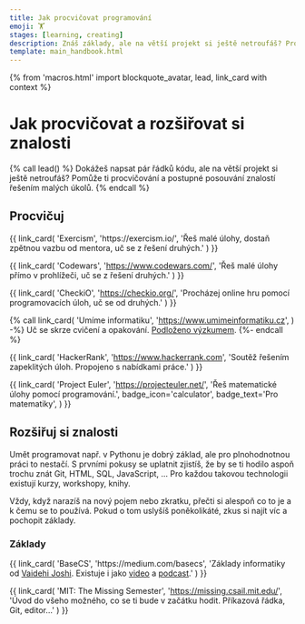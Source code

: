```yaml
---
title: Jak procvičovat programování
emoji: 🏋️
stages: [learning, creating]
description: Znáš základy, ale na větší projekt si ještě netroufáš? Procvičuj programování na malých úkolech a rozšiřuj si znalosti
template: main_handbook.html
---
```


{% from 'macros.html' import blockquote_avatar, lead, link_card with context %}


# Jak procvičovat a rozšiřovat si znalosti

{% call lead() %}
  Dokážeš napsat pár řádků kódu, ale na větší projekt si ještě netroufáš?
  Pomůže ti procvičování a postupné posouvání znalostí řešením malých úkolů.
{% endcall %}

## Procvičuj

<div class="link-cards">
  {{ link_card(
    'Exercism',
    'https://exercism.io/',
    'Řeš malé úlohy, dostaň zpětnou vazbu od mentora, uč se z řešení druhých.'
  ) }}

  {{ link_card(
    'Codewars',
    'https://www.codewars.com/',
    'Řeš malé úlohy přímo v prohlížeči, uč se z řešení druhých.'
  ) }}

  {{ link_card(
    'CheckiO',
    'https://checkio.org/',
    'Procházej online hru pomocí programovacích úloh, uč se od druhých.'
  ) }}

  {% call link_card(
    'Umíme informatiku',
    'https://www.umimeinformatiku.cz',
  ) -%}
    Uč se skrze cvičení a opakování. [Podloženo výzkumem](https://www.umimeto.org/podlozeno-vyzkumem).
  {%- endcall %}

  {{ link_card(
    'HackerRank',
    'https://www.hackerrank.com',
    'Soutěž řešením zapeklitých úloh. Propojeno s nabídkami práce.'
  ) }}

  {{ link_card(
    'Project Euler',
    'https://projecteuler.net/',
    'Řeš matematické úlohy pomocí programování.',
    badge_icon='calculator',
    badge_text='Pro matematiky',
  ) }}
</div>


## Rozšiřuj si znalosti    <span id="skills"></span>

Umět programovat např. v Pythonu je dobrý základ, ale pro plnohodnotnou práci to nestačí. S prvními pokusy se uplatnit zjistíš, že by se ti hodilo aspoň trochu znát Git, HTML, SQL, JavaScript, … Pro každou takovou technologii existují kurzy, workshopy, knihy.

Vždy, když narazíš na nový pojem nebo zkratku, přečti si alespoň co to je a k čemu se to používá. Pokud o tom uslyšíš poněkolikáté, zkus si najít víc a pochopit základy.

### Základy    <span id="basics"></span>

<div class="link-cards">
  {{ link_card(
    'BaseCS',
    'https://medium.com/basecs',
    'Základy informatiky od <a href="https://twitter.com/vaidehijoshi">Vaidehi Joshi</a>.
        Existuje i jako
        <a href="https://dev.to/vaidehijoshi/linked-lists--basecs-video-series--2le8">video</a>
        a
        <a href="https://www.codenewbie.org/basecs">podcast</a>.'
  ) }}

  {{ link_card(
    'MIT: The Missing Semester',
    'https://missing.csail.mit.edu/',
    'Úvod do všeho možného, co se ti bude v začátku hodit. Příkazová řádka, Git, editor…'
  ) }}
</div>


<!-- {#

— Zvládnout psané návody a zdroje v angličtině. Bez ní se v IT funguje jen velmi těžko. Není potřeba mluvit, psát vysloveně bez chyb apod. většinu toho stejně ani nepíšou rodilí mluvčí. Ale přečíst si nějaký text a vědět o čem je, třeba: _By default, browsers separate paragraphs with a single blank line. Alternate separation methods, such as first-line indentation, can be achieved with CSS._ je skoro nutnost. Měl jsem klientku, která si hodně pomáhala automatickým překladačem a nějak to zvládla ale ideálně bys na angličtině měl zároveň pracovat, aby sis ji zlepšil. Za půl roku můžeš mít viditelné pokroky a rozhodně se ti to neztratí.
A to, že je alespoň nějaká angličtina v podstatě nutnost vědí i ve firmách. Takže když tam pošleš CV s tím, že umíš velmi málo, tak už si tím snižuješ šance i kdyby ta firma byla plná lidí, kteří mluví česky. Protože i v takové firmě je většinou zvykem psát třeba komentáře a další texty okolo kódu v angličtině.

algoritmy http://jeffe.cs.illinois.edu/teaching/algorithms/

https://www.manning.com/books/grokking-algorithms

DOM events https://domevents.dev/

assumptions, predpoklady - https://medium.com/@peter.hozak/krkolomn%C3%A9-predpoklady-6f658f552de4

Hafo se řeší jak odinstalovat Linux k Windows

teoreticka informatika - https://bigmachine.io/products/the-imposters-handbook/ a https://en.wikipedia.org/wiki/The_Pragmatic_Programmer

network programming https://beej.us/guide/bgnet/html/

MARKDOWN JAK FUNGUJE, ANALOGIE
Je to jako když jsi autor knihy a píšeš článek na psacím stroji - když chceš někde udělat nadpis, použiješ k tomu # apod. nebo to podtrhnes, když chceš udělat caru, tak uděláš spoustu - za sebou. Pak ten papír das vydavateli a tam to vezme sazeč a udělá z toho pěknou barevnou knihu. Tak Markdown je ten psací stroj a sazec je jakýkoliv program, který bere MD (strojopis) a produkuje HTML (barevnou knihu)
Jako autor mas na barvu obálky a font nadpisu v knize minimální nebo zcela žádný vliv
Ale můžeš dat sazeči vědět, kde je nadpis a kde je seznam

https://12factor.net/

https://www.freecodecamp.org/news/what-is-web-development-how-to-become-a-web-developer-career-path/

Learn learn learn loop
https://twitter.com/OzolinsJanis/status/1420344259367030784

koľko HODÍN DENNE musím PROGRAMOVAŤ? (programátor radí) https://www.youtube.com/watch?app=desktop&v=LG-d_BOZE6k

https://www.facebook.com/groups/pyonieri/posts/5247478988597569/?comment_id=5249157481763053&reply_comment_id=5249165655095569
Teď měj radost, že jsi to nakonec vyřešil 💪 Netrap se tím, že to bylo obtížné. To znamená, že ses u toho hodně naučil. Pokud je to tvůj první pokus aplikovat naučené znalosti na praktickém projektu, není divu, že to šlo obtížně, protože tohle, to přemýšlení kolem toho, rozsekávání problému na podproblémy, debugování, apod., tohle je na celém tom programování to ono, co je největší skok od laika a sledovače tutoriálů k člověku, který dokáže něco reálně naprogramovat.
Mnoho lidí jen točí tutoriály a diví se, že pak nic nedokážou vytvořit. Ty už jsi dál! 🙂
A neboj, už třeba za měsíc se na ten svůj teď těžce vydřený kód budeš dívat a zasměješ se mu.


univerzální technologie, které potřebuješ všude https://twitter.com/vboykis/status/1451985733867216898

https://exercism.org/tracks/python/concepts
https://www.codecademy.com/code-challenges

nandtetris https://www.nand2tetris.org/

https://ivet1987.wz.cz/2020/03/koucovani-na-pyladies-kurzech/

https://regexcrossword.com/
https://refrf.dev/

UX - https://www.designui.cz/hledame-designera
UX http://www.asociaceux.cz/zacinate-s-user-experience

challenge https://www.trywilco.com/

fyzika, animace v javascriptu - https://thecodingtrain.com/, https://natureofcode.com/

matika pro vyvojare https://youtu.be/bOCHTHkBoAs

zaklady bezpecnosti - odkazy na dobre veci jsou na poslednim slajdu kayly prednasky pro klub

data science - My "data science is different now" post has Data Reddit asking questions already answered by my post.
https://twitter.com/vboykis/status/1419302245854818306

https://nemil.com/categories/notes-to-a-young-software-engineer/

- Tereza podcast skvela citace na vliv a výhody komunit
- https://www.pythonistacafe.com/

https://www.mjt.me.uk/posts/falsehoods-programmers-believe-about-addresses/

testování - Pánek má spoustu materiálů k automatizaci: https://www.youtube.com/watch?v=OnpOwlp8Hrg&list=PLZaZq-LUymhx3Lip30OGmsMPdAVoNl45i&index=5

Tak mě napadá, jestli by zdejší mozkový trust nedokázal dát dohromady typická spojení obor + programovací jazyk. Ve smyslu v jakém jazyce se nejčastěji programuje v konkrétních oborech. To by bylo další ze skvelých vodítek pro switchery, když se rozhodují, do jakého jazyka se pustit.
Už jsem tady ten hypreskill.org (od JetBrains) dával víckrát, mám pocit, že to tam celkem mají. Je nutno si kliknout na *open original*, je to dost velkej screenshot…  (rozbalil jsem na ukázku OOP)

Zkus hyperskill.org od JetBrains. Jsou tam algoritmy, matika, obecny veci (kamarad s nedostudovanym matfyzem a dostudovanym Bc. na CVUT FIT rikal, ze mu prijde, ze je tam toho az az co se tyka tech algoritmu a matiky, takze bych se netyral se vsim, ja to bohuzel neposoudim, sem v tomhle pastevec). A myslim, ze by mohl byt nejakej trial mesicni nebo tak neco, abys videl, ze to stoji za to nebo ne.

Zmínit Sifrovacky jako způsob jak si s tím hrát ve volném case

Complete Introduction to the 30 Most Essential Data Structures & Algorithms - DEV
https://dev.to/iuliagroza/complete-introduction-to-the-30-most-essential-data-structures-algorithms-43kd

https://dr-knz.net/programming-levels.html
CEFR https://www.linkedin.com/feed/update/urn:li:activity:6832917085660725248/?commentUrn=urn%3Ali%3Acomment%3A(activity%3A6832917085660725248%2C6832968938511458304)
CEFR Radek Holý
Už se to potřetí snažím přečíst celý, ale nemám na to morál. Nicméně ty kusy, co jsem viděl, vypadaj super. Moc se mi to líbí.
Jen mám pocit, že tam chybí totéž, co řešíme i u nás ve firmě. Soft skills. Jo, je to takový zaklínadlo, ale ukazuje se, že tak nějak podvědomě člověk bere v potaz při povyšování i tuhle stránku. Hlavně co se týče týmové spolupráce a komunikace s klientem/businessem. To v té tabulce zohledněné nevidím.

https://naucse.python.cz/2020/linux-admin/
https://www.edx.org/course/fundamentals-of-red-hat-enterprise-linux

Toto je na procvičení úplně nej: https://ksi.fi.muni.cz/ a nejlepší Python videa má na YouTube Corey Schafer.

https://wizardzines.com/comics/

Prozkoumat tohleto od Radka - https://www.codingame.com/start

https://codingcompetitions.withgoogle.com/codejam
https://adventofcode.com

testování - co to je https://www.youtube.com/watch?v=LQcKWKJ68ps
testování jak na to - https://discord.com/channels/769966886598737931/788826407412170752/884384772669972481

jak na security https://discord.com/channels/769966886598737931/769966887055392768/897087048110997584

8-Bits of Advice for New Programmers (The stuff they don't teach you in school!) https://www.youtube.com/watch?v=vVRCJ52g5m4

Objektove programovani v pythone https://www.youtube.com/playlist?list=PLITREQqtwnOkN5VZv-pD3vm7eBDp7zVcn

Data a social justice https://ehmatthes.github.io/pcc_2e/challenges/coding_for_social_justice/
samizdat

https://wiki.provyvojare.cz/

I am of the opinion that every developer needs to have a solid foundation in computer science/IT
to be successful. If you're a bootcamp or self taught developer, take the time to learn CS concepts like how CPUs,OSes, memory, filesystems, & networks  work, you'll be better for it
https://twitter.com/terrameijar/status/1309999684413521921

PETR A ALGORITMY
- Jak by sis to vlastne teda konkretne predstavoval? Kdyz potkam nekoho, kdo by chtel o algoritmech neco vedet, mam ho poslat za tebou s tim, ze chces vytvorit materialy na toto tema nebo ze je to naucis?
- Můžeš, nebo jen dej vědět že je zájem. Od juniorů nebo i z druhé strany – kdyby si někdo stěžoval že to junioři z JG neumí.

Skills
https://github.com/juniorguru/junior.guru/issues/3

SQL
Především toto: http://sqlzoo.net a případně http://www.w3schools.com/sql/trysql.asp?filename=trysql_select_all
https://mail.google.com/mail/u/0/#inbox/FMfcgxwDrlfqmHRzCLJsKHHFDHbbwrJF

design systems
https://adele.uxpin.com/
http://styleguides.io/

The Most Important Non-Programming Skills for Programmers
https://welearncode.com/most-important-nonprogramming/

proč třídy
https://www.reddit.com/r/learnpython/comments/f0ir0x/i_have_a_demon_i_consider_myself_a_decent_python/?utm_source=share&utm_medium=ios_app&utm_name=iossmf

pridat neco o data analyticich? https://veekaybee.github.io/2019/02/13/data-science-is-different/

linux kernel https://linux-kernel-labs.github.io/refs/heads/master/index.html

Máme selektuju.cz a jakpsatsql.cz ale je to zatím stavěný na snowflake s predpripravenyma datama a dost punkový. Asi by tam šel přidat návod, jak data v trialce naimportovat.
https://github.com/czechitas/da-data-jakpsatsql

CZECH TESTERS GROUP (Prague, Czech Republic)
https://www.meetup.com/ProfessionalTesting/

https://regex101.com/

API - Frontend backend apis https://discord.com/channels/769966886598737931/788826407412170752/916448465817600001

JAK SE NAUČIT JINÝ JAZYK - CELÁ NOVÁ STRÁNKA
přidávám cheat sheet, který porovnává syntaxy pythonu a JS, což člověku dá rychlý náhled jak něco napsat v JS (nebo obráceně). https://github.com/LambdaSchool/CS-Wiki/wiki/Javascript-Python-cheatsheet a https://sayazamurai.github.io/python-vs-javascript/
learn x in x minutes https://twitter.com/nbashaw/status/1187779382628081664

Data science playground https://www.kaggle.com/

Knihy https://learntocodewith.me/posts/programming-books/

JAK SI VYBRAT JAZYK
Ptáš se, jaké auto je nejlepší na to, aby ses naučil řídit. Odpověď je, že nejlepší je jakékoliv, které můžeš zkoušet řídit a nejlépe takové, ve kterém ti to půjde dobře a bude tě to bavit.
Odpověď je, že je jedno, jaký programovací jazyk si vybereš, pokud tě bude bavit a pokud tě napadá, co si v něm pro sebe vytvoříš jako první projekt. Klidně PHP nebo HTML, pokud to má být webovka, klidně C#, pokud hra, je to jedno. Jestliže vůbec nevíš, tak si vyber Python, protože je to dobrá univerzální první volba, dobře se učí a používá se v mnoha oborech, takže si můžeš vybrat později, kdy už tomu budeš lépe rozumět.
Ptáš se, jaké auto je nejlepší na to, aby ses stal profi řidičem. Jenže profi řidičů je spousta druhů a my nevíme, co budeš chtít potom dělat. Řídit autobus (MHD řidič), kamion (mezinárodní dopravce), motorku (kurýr), limuzínu (řidič a bodyguard v jednom 　 )? Každé z toho bude vyžadovat trochu jinou praxi.
Odpověď je, že každý jazyk se hodí na něco trochu jiného. Pokud jsi si jistý, že chceš profesionálně programovat mobilní aplikace, asi nemá smysl ti doporučovat něco jiného, než Kotlin (Android) nebo Swift (iOS). Pokud si ničím tak úplně jistý nejsi, tak si vyber Python, protože je to dobrá univerzální volba, používá se v praxi v mnoha oborech, takže se i pouze s ním (dokonce bez znalosti HTML a dalších) lze uplatnit a najít si svou první práci. Každý další programovací jazyk pro tebe už bude snazší se naučit, takže pokud nevíš, moc to neřeš, v budoucnu se snadno cokoliv doučíš nebo přeučíš, až vědět budeš.
Víc o tom píšu tady: https://junior.guru/learn/

https://www.learnpython.org/
https://github.com/ronreiter/interactive-tutorials

Nauč sa matiku
https://www.elea.sk/
Elea je historicky prvý projekt s matematickými výukovými videami v SR a ČR. Nájdete tu kvalitné a zrozumiteľné materiály úplne zdarma.

My Favorite Free Resources for New Programmers
https://welearncode.com/favorite-free-resources/

The OSSU curriculum is a complete education in computer science using online materials. It's not merely for career training or professional development. It's for those who want a proper, well-rounded grounding in concepts fundamental to all computing disciplines, and for those who have the discipline, will, and (most importantly!) good habits to obtain this education largely on their own, but with support from a worldwide community of fellow learners.
https://github.com/ossu/computer-science

Podobný cíl jako OSSU má i "Teach Yourself Computer Science". Slovy autorů: "You don’t need yet another “200+ Free Online Courses” listicle. You need answers to these questions: Which subjects should you learn, and why? What is the best book or video lecture series for each subject? This guide is our attempt to definitively answer these questions." https://teachyourselfcs.com/

Parádní příspěvek o algoritmech
https://discord.com/channels/769966886598737931/769966887055392768/906583738140467271

Unity
Za uložení na později stojí i Brackeys na YT. Kanál narvanej úplně vším co tě okolo tvorby her v Unity napadne. K prasknutí. Má pak i discord komunitu, početnou a aktivní. https://www.youtube.com/c/Brackeys

Morsels exercise
https://twitter.com/obiskywalker/status/1278665773523898368

Kateřina Shine Churanová Kniha Fluent Python od O'Reilly. Asi nejlíp zpracovaná učebnice Python pro pokročilé.

sítě
https://www.libordos.eu/Prednasky/

If you want to start learning Python programming with a focus on data analysis (for journalism) this is the best starter course I've ever encountered https://t.co/jkmx3tjAM3— Simon Willison (@simonw) March 21, 2020
https://twitter.com/simonw/status/1241403850788982784

This is a series of books diving deep into the core mechanisms of the JavaScript language. This is the second edition of the book series:
https://github.com/getify/You-Dont-Know-JS

deeplearning
https://www.facebook.com/groups/pyonieri/permalink/3292652264080261/
https://deeplizard.com/learn/playlist/PLZbbT5o_s2xq7LwI2y8_QtvuXZedL6tQU
https://www.mff.cuni.cz/en

datovy povolani - Kokes:
ty role se rok od roku mění, ale ta nějak dlouhodobě to vnímám takhle- data analyst - tohle vzniká z těch různých digitálních akademií, databázovejch tréninků atd., zejména deskriptivní analýzy, reporting atd.
- data scientist - taková všehochuť, všichni to chtěj, nikdo neví co to vlastně je, a každej kdo prošel jednou Kaggle competition si to píše do CV
- data engineer - infrastrukturní/orchestrační support pro ty dvě role výše - moc firem je nemá, často jsou (částečně) nahrazovaný nějakou službou/infrastrukturou/kontraktoremco se týče hlášení - tak na analysty se hlásí juniornější lidi, kteří se chtěji dostat do oboru, na scientisty se hlásí skoro všichni a na engineery skoro nikdo
https://gist.github.com/kokes/49ca2f42edf30d6a1f02e3859ad3f9f2

https://www.fullstackpython.com/

Alois Tomasek za me nejlepsi zdroj kterej rad davam je tenhle https://krokodata.vse.cz/ .... k pochopeni SQL je dobry odkaz treba O modelování -> tutorial analyzy -> vztahy

The old age problem of junior sysadmin or programmer pic.twitter.com/OALNV1Xgij— The Best Linux Blog In the Unixverse (@nixcraft) November 26, 2018
https://twitter.com/nixcraft/status/1066903824634384386

MeetUp-ing like a Boss
https://medium.com/le-wagon/meetup-ing-like-a-boss-1a4493d75fa6

Mapa technologií
https://discord.com/channels/769966886598737931/811910782664704040/847778860928860170

OOP bez blbostí
https://www.reddit.com/r/learnpython/comments/lkaffj/looking_for_a_tutorial_on_classes_that_isnt_about/?utm_source=share&utm_medium=ios_app&utm_name=iossmf

DNS, sítě https://twitter.com/simonw/status/1364356791954366464

nejlepsi kurz na OS https://www.udacity.com/course/introduction-to-operating-systems--ud923

Jak vysvětlit OOP https://www.reddit.com/r/learnprogramming/comments/m6yb5z/how_would_you_explain_what_object_oriented/

design patterns overused
https://twitter.com/ericnormand/status/1364595203420479494
https://trello.com/c/eSNJQTCe/2273-design-patterns
K návrhovým vzorům – rozdělil bych je takto 🙂  - takové, na které selským rozumem přijdete (např. zmíněný adapter), ale je fajn mít nějakou terminologii (a bohužel i buzeraci na pohovorech). - pak takové, které řeší nějaký konkrétní problém v konkrétním jazyce (typicky Java, C++), a třeba nedávají smysl v Pythonu - např. singleton - a vzory, které vám pomohou vyřešit nějaký hlubší problém a selským rozumem byste na ně přicházeli dlouho nebo by vás ani nenapadlo je použít - dataloader, data mapper, unit of work, activerecord, idempotence, immutable typy, job queue...

Junior frontend CLI:  hlavně se toho nebát, za mě tohle (+-): ls, pwd, cd, mkdir, touch, ls -a, ls -l, ls -alt (jako ukázka kombinace parametrů), cp, mv, rm, *, ** (globstar), >, |, sort, grep, doplňování, historie příkazů a hledání v historii + základní použití gitu na CLI, curl, bash profile

dataři https://www.kaggle.com/ plus pripnute odkazy na diskuzi
https://discord.com/channels/769966886598737931/769966887055392768/836998750182047804

debata o čistém kódu
https://discord.com/channels/769966886598737931/789107031939481641/838469696663322625

Certifikát PCAP
https://www.facebook.com/groups/pyonieri/posts/4377451915600285/

VYSVĚTLIT KONCEPT SLOŽEK A ADRESÁŘŮ A PROJEKTŮ, META JAKOŽE
Já právě v tom roce 2017, jeden den dělali jednoduchou HTML stránku (index.html) a když sem druhej den řekl: otevřete si tu stránku a budeme pokračovat, tak byl problém.
„Nevím kde to je“. Protože při vytváření vůbec nemyslela na lokaci, prostě se to udělá a je to. A pak to dala do spotlightu… index.html je na MacOS zjevně dostkrát…
https://www.theverge.com/22684730/students-file-folder-directory-structure-education-gen-z


--- https://discord.com/channels/769966886598737931/769966887055392768/1106993630209638500
ahoj, mam dotaz, nevim jestli bych to měl psát do poradny, ale já se v těch kategoriích tak nevyznám :

MATEMATIKA pro Developery?
Takže, jsem spokojeně zaměstnanej rok mám víc peněz a nějak stíhám (takže pohoda) a uvažuju o tom že bych ve volném čase kouknul po nějaké matematice pro programátory. Hlavní důvod že mě na základce matematika dost bavila. Studoval jsem sice gympl, ale tenkrát jsem nějak nestíhal chodit do školy 😄 😄  tak ze středoškolský matematiky už skoro nic nevím a co jsem věděl, jsem zapomněl po testu. Každopádně, nic mě do toho nenutí, hrozně rád bych se tím ve volným čase prokousával a vytvořil si alespoň nějaké základy. Jednou začas si k tomu sednu a prokousávám se Khan academy. Přesto budu moc rád za jakékoliv tipy na "základy" plus pokročilé - např. jaké kurzy jsou fakt dobré a tak podobně. Je to takovej geekovskej "kink" se naučit nějakou matematiku, nevím jak moc mě to chytne a nedělám si iluze o tom jak náročnej je to obor. Ale když už se na to podívám, mohl bych to spojit s nějakou matikou užitečnou pro developery :))
---


--- https://discord.com/channels/769966886598737931/788826407412170752/901412010410008577
Pánek má spoustu materiálů k automatizaci: https://www.youtube.com/watch?v=OnpOwlp8Hrg&list=PLZaZq-LUymhx3Lip30OGmsMPdAVoNl45i&index=5
---


--- https://discord.com/channels/769966886598737931/769966887055392768/897087048110997584
Vystudovaná škola je irelevantní, fakt. Když pominu procesní části kyberbezpečnosti, kde je stejně dobrý vstup pro právníka, ekonoma jako informatika, tak ty technický části kyberbezpečnosti na škole nic moc neudělají. I na specializovaných školách je to pár profilujících předmětů, navíc (bohužel) ne vždycky valné kvality. Jako juniorní základ bych řekl, že pokud má člověk technické znalosti, aby dokázal přečíst a pochopit Security Engineering od Rosse Andersona https://www.cl.cam.ac.uk/~rja14/book.html (druhá edice je tam elektronicky zdarma), tak je na tom líp než průměrný absolvent oboru kyberbezpečnosti na výšce. Ta vysoká škola s tímhle zaměřením ti dá prostor se tomu věnovat, ale nic negarantuje - můžeš vyjít super nabitej, nebo taky prolézt s tím, že to na tobě nezanechá stop ani v nejmenším.
---


--- https://discord.com/channels/769966886598737931/811910782664704040/892875350655262773
Nedávno jsem narazil na knihu Refactoring UI (https://www.refactoringui.com/book). Rozebírá tam velmi hrubě základní teorii barev, volbu písem, jak pracovat s bílým místem atd. Je ale hlavně o tom řemeslu a systematičnosti - ukazuje, jakým způsobem postupovat, aby výsledek vypadal dobře. Celá kniha se nese v duchu "redukce možností" - radí například, jak si poskládat paletu barev a jejich odstínů. Když pak člověk vybírá vhodnou barvu pro tlačítko a má 20 možností, tak se trefí spíš, než když jich má 16 milionů (celé RGB). V knížce je i spousta praktických tipů na práci s kontrastem, obrázky, stíny...
---


--- https://discord.com/channels/769966886598737931/788826190692483082/884015212573904916
Zkusil jsem něco dát dohromady, postupně to asi budu vylepšovat: https://itsrazy.cz/
Chybí vám tam kdyžtak nějaký meetup?
---


--- https://discord.com/channels/769966886598737931/788832177135026197/883236495060783114
Motivován debatou jinde, jestli je lepší CZ nebo US rozložení klávesnice pro vývojáře jsem aktualizoval „tahák“ na klávesnici. Třeba by se i tady mohl někomu hodit.

**EDIT: verze aktualizovaná  podle připomínek**
PNG (1920×1080 px) https://coreskill.tech/downloads/klavesnice-cz-en.png
SVG https://coreskill.tech/downloads/klavesnice-cz-en.svg
PDF (A4 pro tisk) https://coreskill.tech/downloads/klavesnice-cz-en.pdf
---


--- https://discord.com/channels/769966886598737931/788832177135026197/877136649933455360
YouTube algoritmus mi po čase doporučil dobré video. Pro ty, kteří baží po přehledném vysvětlení OOP https://www.youtube.com/watch?v=m_MQYyJpIjg
---


--- https://discord.com/channels/769966886598737931/788832177135026197/870253808037552168
Je to devops focused, ale i tak je to sada dobrejch rad, kde ty hlavní jsou: 1) koncepty se napříč technologiema tolik neliší, takže je hlavní pochopit ty, 2) je dobrý mít rozhled, i když jste "jen" programátor, protože pak můžete dělat lepší architektonický rozhodnutí https://www.youtube.com/watch?v=d8X4Nd5gswU
---


--- https://discord.com/channels/769966886598737931/788832177135026197/867726165561049129
Ahoj, posílám zdroje, které jsem já používala:

* toto je super úvod do DB, sice tam používá SQLite a Python, ale začíná s ukládáním dat do Google sheets a uvidíš, jaký je rozdíl a proč jsou DB užitečné, takový krok za krokem, jak jsme se dostali k DB: https://www.youtube.com/watch?v=Wb0DM9I8RDo
* k procvičování SQL doporučuju Murder Mystery, je to hrozně zajímavé: http://mystery.knightlab.com/
* k modelování jsem používala krokodýlovy databáze: https://krokodata.vse.cz/DM/DMDB
* MUNI má materiály k DM online: https://www.fi.muni.cz/~xdohnal/lectures/PB154/czech/

EDIT: když už mám několik špendlíků, zkusila jsem vygooglit další zajímavé zdroje:
* ELI5 (explain like I were 5) o databázích, první dvě odpovědi: https://www.reddit.com/r/explainlikeimfive/comments/jht6he/eli5_what_are_databases_and_how_do_they_work/
* ELI5 o tom, jak ukládat velké množství dat do DB: https://www.reddit.com/r/explainlikeimfive/comments/78ppdo/eli5_how_does_a_database_handle_1_billion_users/
* SQL tutorial: https://www.w3schools.com/sql/default.asp
* SQL joins visualizer: https://sql-joins.leopard.in.ua/
* Vennůvy diagramy, ze kterých vychází SQL joiny: https://www.mathsisfun.com/sets/venn-diagrams.html
---


--- https://discord.com/channels/769966886598737931/788832177135026197/867285980209348628
Tohle nemusí být špatný čtení (díky <@!739821357503742042> , že to na LI lajkla https://blog.oliverjumpertz.dev/the-10-most-valuable-lessons-i-learned-as-a-developer)
---


--- https://discord.com/channels/769966886598737931/789092262965280778/1035308642427228221
https://www.smashingmagazine.com/2020/09/figma-developers-guide/
Ještě článek 😉
---


--- https://discord.com/channels/769966886598737931/797040163325870092/1015688999676936252
https://mystery.knightlab.com/ Kdo je vrah? :))
---


--- https://discord.com/channels/769966886598737931/916339896963190785/1014539554952314901
Tohle je ultimátní YT kanál na tohle téma: https://www.youtube.com/c/professormesser
Má to rozházený po playlistech na certifikace od firmy CompTIA (A+ je obecné IT, NET+ jsou sítě a Security+ je IT bezpečnost)
Sjel bych to přesně v tomhle pořadí 🙂
Pokud bys radši česky, tak sítě jsou super napsaný třeba tady od Peterky: https://www.earchiv.cz/l226/index.php3
Dobrý a vtipný YT kanál od jednoho síťaře: https://www.youtube.com/c/NetworkChuck
Penetrační testování: https://www.hackthebox.com/
Python začni klidně tady, kde jsem začal i já 🙂 https://pyladies.cz/course.html
---


--- https://discord.com/channels/769966886598737931/788832177135026197/1007554087887314944
skvělý materiál na téma, jak fungují web servery

https://ruslanspivak.com/lsbaws-part1/
---


--- https://discord.com/channels/769966886598737931/789092262965280778/1000826851050131537
Teoreticky bys měla umět javascript, a ten se používá i na backendu. Backendistu/fullstack z tebe nebude dělat znalost dalsiho jazyka (i když to se hodí), ale znalost databází, ORM, testování, API, queues (async/background zpracovávání), devops, logování, debugování… vše klidně v javascriptu/typescriptu. Nebo v tom javascriptu aspoň můžeš začít, ať vidíš, jestli se ti to líbí, bez toho, abys nejdřív marnila čas učením se dalšího jazyka. Nebo se můžeš učit typescript, pokud ho zatím neovládáš.
---


--- https://discord.com/channels/769966886598737931/788832177135026197/985177771284262962
20 hodin týdně 2 roky.
https://twitter.com/kondrej/status/1535586323461033984
https://twitter.com/svpino/status/1535230313315508224
https://github.com/ossu/computer-science
---


--- https://discord.com/channels/769966886598737931/806215364379148348/981836438893101066
Tohle není moc o zadání, ale o tom, "jak se orientovat v kodu". Když se teď bavím s těmi, které mám třeba na starosti a dělají vlastní první větší projekty, sami se ptají: "když se dostanu k reálnému projektu, který je velký, jak v tom pracovat?"
---


--- https://discord.com/channels/769966886598737931/769966887055392768/974691777820905502
Trochu navážu i na diskuzi výše, že je podle mě dobré dělat si _přehled_, tedy zkoumat věci do šířky (čím víc, tím líp), ale povrchně. Vědět, že existují, tušit, co dělají. A potom mít jednu dvě věci, které se opravdu _učím_. Díky přehledu se pak mohu lépe rozhodovat o tom, co se chci učit. Nesmí se to ale přehnat, aby se místo získávání přehledu (= pustím si pár YT videí o té věci nebo přečtu jeden článek) nestalo učení všeho (= dokončím kurz na to téma).
---


--- https://discord.com/channels/769966886598737931/811910392786845737/968592246209388615
zaujímavé python výzvy na učenie https://www.practiceprobs.com/
---


--- https://discord.com/channels/769966886598737931/769966887055392768/968070061183082536
Dávnejšie som si pre klientov/rodinu/kamarátov a začiatočnícke Czechitas kurzy napísala IT slovník základných pojmov, ktoré pred nimi používam, aby mi rozumeli a lepšie sa v IT zorientovali - https://kompilator.medium.com/it-slovn%C3%ADk-7b71b75d6099 . Celé som sa to snažila napísať svojimi slovami a dala som tam aj čo ma navyše sem-tam napadlo.
---


--- https://discord.com/channels/769966886598737931/811910782664704040/966976515856273428
b) Ty dvě věci, kromě toho, že obě souvisí s JavaScriptem, jsou vlastně úplně něco jiného.

**Next.js je framework postavený na Reactu.**
Je to React + nějaká hromada kódu k tomu + dokumentace a usnadní ti to dělání webů na Reactu, protože už je tam dost věcí, který bys jinak musel dělat sám, vyřešenejch.

**Node.js je „JavaScript runtime“**, tedy běhové prostředí, to je něco, co umí spustit JavaScript na počítači. Ať už je to tvůj notebook nebo nějaký server a musíš si to na něj nainstalovat a pak tam můžeš spouštět programy v JS.
To samé se dělá pro Python a některé další jazyky.
---


--- https://discord.com/channels/769966886598737931/811910782664704040/965681036157653022
jo, rozhodně zkus. Na tom se naučíš řešit problém v jakéomkoli programovacím jazyce. Codewars je asi nejlepší, protože jsou tam přehledně seřazená řešení od jiných lidí - podle kvality kódu a taky se dá filtrovat podle jazyka. Takže až si to napíšeš sám, koukneš, jak to udělali "mistři". A nebo koukneš, když fakt nevíš. A začíná to úplně lehkýma úlohama. Hackerrank je o něco těžší mi přijde. Na druhou stranu u Hackerranku byly k některým úlohám dost kvalitní diskuse, ze kterých se člověk taky ledacos dozvěděl.
---


--- https://discord.com/channels/769966886598737931/916339236721004595/957246070864363520
Pěkný článek, jak funguje OAuth2 pro začátečníky 🙂 (mě to hodně pomohlo, když jsem se to snažil před lety pochopit) - http://agileanswer.blogspot.com/2012/08/oauth-20-for-my-ninth-grader.html
---


--- https://discord.com/channels/769966886598737931/769966887055392768/945383885531930785
článek k tomu: https://digichef.cz/otazky
---


--- https://discord.com/channels/769966886598737931/806621830383271937/939241551681425448
Není jen JS Fiddle, existuje i SQL Fiddle 😱 🙂 http://www.sqlfiddle.com/#!3/002f1/2
---


--- https://discord.com/channels/769966886598737931/811910782664704040/937839936424509500
https://github.com/kettanaito/naming-cheatsheet
---


--- https://discord.com/channels/769966886598737931/789087476072710174/934111300798271529
<:vscode:628587870273142795>  https://vscodecandothat.com/
---


--- https://discord.com/channels/769966886598737931/916346318048337960/930759930904993834
Pokud ti jde o úplný základy syntaxe, tak doporučju hostovaný tutoriály jako je https://sqlzoo.net/wiki/SQL_Tutorial, bude jich jistě víc (tipuju, že repl.it něco má). Pokud bys pak chtěl vlastní data, tak doporučuju SQLite s nějakým rozhraním - já mám rád mnohokrát zmiňovaný TablePlus (jen mu dáš cestu k databázi na disku a jedeš)
---


--- https://discord.com/channels/769966886598737931/806621830383271937/930220329031307285
[sítě] objevil jsem Cisco Packet Tracer https://www.netacad.com/courses/packet-tracer - docela pěkná hračka k pochopení sítí. Jde tam snadno poskládat libovolná síť a pak pozorovat, kudy a jak data tečou, krok za krokem...
---


--- https://discord.com/channels/769966886598737931/788832177135026197/919699123081449543
Asi to tu ještě nebylo zmíněno, tak to sem dávám – super tool na prohledávání modulů a funkcí ve standardních knihovnách různých jazyků (a sem tam i dalších knihoven). Podporuje i offline režim.
https://devdocs.io/
---


--- https://discord.com/channels/769966886598737931/788832177135026197/913331018864414751
Mě pomohl až Lumír 🙂 https://youtu.be/1UPTK8OTdeg
---


--- https://discord.com/channels/769966886598737931/788832177135026197/910436103838912532
Kdyby chtěl někdo něco programovat 😉
<:python:842331892091322389> <:javascript:842329110293381142> <:java:847749733664555018>
Vypadá, že to je zadarmo.
https://www.codecademy.com/code-challenges
> With technical interviews, practice makes perfect. Now, you can practice real code challenges from actual interviews to see how your skills stack up. If you get stuck, we’ll point you to what you still need to learn.
Nevím, jestli se v českém prostředí tohle objevuje u pohovorů, ale jako cvičení to pro někoho může být zajímavý.
---


--- https://discord.com/channels/769966886598737931/769966887055392768/906580836185428020
K algoritmům obecně třeba tohle: https://knihy.nic.cz/files/edice/pruvodce_labyrintem_algoritmu.pdf
---


--- https://discord.com/channels/769966886598737931/788832177135026197/1099057039549927534
Průlet matematikou, která se někdy hodí většině programátorům. Nemusíte ji umět, ale chcete vědět, jak se to jmenuje a co to je, abyste si to uměli aspoň vygooglit, až to budete potřebovat 🔢 https://youtu.be/bOCHTHkBoAs
---


--- https://discord.com/channels/769966886598737931/1075541542669922424/1098976769509445653
ad materialy, z hlavy:
* surrounded by idiots - jak se lidi chovají a proč se chovají tak, jak se chovají
* how to win friends and influence people - nejlepší kniha ever o lidech a o tom, jak udělat takový dojem, že tě lidi budou mít rádi
* how to present on ted talk - o prezentačních dovednostech, do hloubky a na profi úrovni, přímo od zakladatele ted talků
* the subtle art of not giving a fuck - právě čtu, ale má to dobré hodnocení
* radical candor - o dávání zpětné vazby, užitečné pro ty, co se jí bojí
* https://www.youtube.com/watch?v=Ks-_Mh1QhMc - nejlepší talk ever o sebevědomí a imposter syndromu
* https://www.youtube.com/watch?v=H14bBuluwB8 - o disciplíně a její vlivu na úspěch
---


--- https://discord.com/channels/769966886598737931/788826928147857439/1085251519496073368
Byste někdo kdo se těch Pyv účastníte mohl sepsat, jak to celé probíhá. Pro nás co jsme na podobné akci nikdy nebyli. Mě osobně se to těžko představuje. Bývá to v hospodě, zároveň je tam přednáška...někdy popis v angličtině někdy v češtině. Už z těchto informací mě napadá několik dotazů...komunikuje se tam v angličtině nebo je jen přednáška v angličtině? Sedí se tam po nějakých skupinkách u stolů nebo v řadách jako na přednášce? Je tam nějaký tlak na nově příchozí aby se představili nebo je naopak všichni přehlíží dokud se sami někam neuvedou?
---


--- https://discord.com/channels/769966886598737931/806621830383271937/1065341778682712105
MDO https://www.trywilco.com/
---


--- https://discord.com/channels/769966886598737931/1002976022486057020/1004009895634403479
Ten dotaz je hodně do široka, ale v začátku bych se, jak píše Honza, soustředil na to, abych uměl problém rozložit na podproblémy a hlavně abych dokázal projít takovým tím kolečkem řešení problému:

1. Dostanu zadání (převodník z římských na arabská čísla)
2. Zjistím si všechno o problému který řeším, udělám základní rešerši (přečtu Wikipedii o římských číslech, zjistím kolik mají maximálně znaků, jak se strukturují, jaké mají speciální případy, atd.)
3. Až poté se zamyslím, jak nejlépe věc řešit. Navrhnu řešení. To znamená zamyslím se, jestli už něco neexistuje co můžu použít, jestli to vůbec musím programovat, kouknu se na balíčky, na standardní knihovnu, googlím jestli to někdo už neřešil přede mnou, pak si řeknu ok, asi to opravdu naprogramuju, tak a tak. Rozložím velký úkol na menší úkoly (načtení vstupu, převod textu s římskými čísly do arabských čísel, vypsání výsledku...).
4. Až v tuto chvíli jdu psát první kód.

Někdy je dobré smíchat trochu 3 a 4, čemuž se říká prototypování. Zkoušíš různé věci a to ti pomáhá lépe vymyslet finální řešení.

Toto je podle mě největší úkol pro začátečníka a na toto by se začátečník měl soustředit, aby si to osvojil a ideálně na praktických úkolech.
---


--- https://discord.com/channels/769966886598737931/993478147355971684/993479121483075684
pre ludi co nemaju OOP skusenosti mozem odporucit pozret si nejaky clanok k SOLID principom, napr. https://www.digitalocean.com/community/conceptual_articles/s-o-l-i-d-the-first-five-principles-of-object-oriented-design a zapamatat si zo 2 vety k aspon 3 z 5 bodov, to by malo stacit na 99% interview o OOP pre zaciatocnikov, aby clovek nedostal cerveny bod (povedat, ze nemam skusenosti, ale cital som clanok o SOLID a zapamatal som si z toho xxx)
---


--- https://discord.com/channels/769966886598737931/789087476072710174/1112727311347875922
https://cron-ai.vercel.app/
---


--- https://discord.com/channels/769966886598737931/789087476072710174/1112726378677272628
Máš odkaz? Já znám jen https://crontab.guru/ (teda „jen“ bych dal do závorek, už tohle mi přijde hodně užitečné 😄 )
---


--- https://discord.com/channels/769966886598737931/789087476072710174/1111723379028922418
Regulární výrazy. Napíšete a máte. https://www.autoregex.xyz/
---


--- https://discord.com/channels/769966886598737931/769966887055392768/1115564713242271854
Ještě jsem našel tento seznam backend challenges. https://github.com/CollabCodeTech/backend-challenges
---


--- https://discord.com/channels/769966886598737931/1117785793533071450/1117787037794324570
Ano, syntaxí, které jsou všechny markdown, ale mají nějaké speciální vlastnosti nebo s v některých detailech chovají jinak, je plno. Nicméně to, co je tady na Discordu jsou jen základní věci, takže se asi užijí všude, kde se to jmenuje Markdown.
---


---
Stalubo@ v mailu:
3. "PRŮBĚŽNÉ ZAPOMÍNÁNÍ" - i když se učíte denně, tak než se nachytříte jedno, tak to druhé pomalu začnete zapomínat. Protože to nepoužíváte. A nepoužíváte, protože čas není nafukovací a vy ho věnujete novému tématu. Navíc, to že se to člověk naučil, není nijak odměněno. Naučíte se, udělate test anebo si jenom odškrtnete a zatleskáte, ale za měsíc už si z toho pamatujete sotva polovinu. A to máte za sebou jen HTML, CSS a 40% SQL a čeká vás Python a GIt-Github.
; Člověk by už potřeboval dostávat malé "honorované" úkoly, aby získával jistotu, že to není jen učení do šuplíku. Kde netvoří žádné hodnoty. Něco, co by za ním zůstávalo. Když se necháte zaměstnat na part-time do Alberta k pokladně, tak je to sice "málo duchaplná práce", ale někdo vám za ni zaplatí. Když se učíte IT, tak "duchaplná práce", ale nevíte, jestli vám někdo někdy za ni bude ochoten zaplatit (jestli vydržíte, aby jste dosáhl toho stádia).
---


--- https://discord.com/channels/769966886598737931/1113873887445397564/1113931127531520050
Junior guru je skvělá příručka. Nauč se základy , udělej alespoň jeden velkej projekt, vymazli github -cv. Následoval jsem tyhle kroky a fungovalo to. Ale nemůžeš vynechat ten projekt. Musíš si prostě tim ušpinit ruce a zaměstnat hlavu. Když si vymyslíš svůj, bude tě to více bavit. Ale musíš vytvářet. A googlit ,jak na ty dílči kroky, ne procházet něčí osnovu. Protože to tě nenutí tolik přemýšlet. člověk  nesmí skončit u piškvorek z návodu, musí přidat něco svého co ho donutí se posunout. A bude to nepříjemné, když se zasekneě. Stalo se mi to hodněkrát. Celý den jsem strávil na tom , jak udělat jednu věc, kterou senior napíše za  20 minut.  Bylo to peklo, říkal jsem si , tohle už je můj limit.  Ale pak jsem to vždy nějak napsal a fungovalo to. Po třech měsích v práci se stydím, za svůj projekt, se kterým jsem se o tu práci ucházel. Ale podle mě bylo to co zaměstnavatele přimělo mě vyzkoušet. To , že se pokusím udělat to co jsem si dal za úkol i když to je náročné. Protože ten projekt je  pro začátečníka podle mě náročnější než kurz.  Ale zábavnější. A určitě tě vědomí toho, že si to dokázal vyrobit, naplní víc, než certifikát.
Nechci hodnotit výše zmíněné kurzy,  určitě mohou pomoci získat znalosti. Ale upřímně si polož otázku, jestli ty nepotřebuješ jen aplikovat a procvičit to, co už si minimálně jednou slyšel. Fandím ti. Máš výdrž a když nepolevíš, tak se ti ten cíl splní. Sleduji tě už dlouho a opravdu držím palce. Kdyby si měl pocit, že se chceš na něco z mé cesty zeptat, klidně napiš. Ale opravdu, zkus jít za tu hranu, toho, co se ti třeba nechce..tam tě totiž čeká to ,co chceš 🙂
---


--- https://discord.com/channels/769966886598737931/1084817360352989294/1120426048308379831
Bohužel mám příliš mnoho dobrovolnických aktivit, takže se nemůžu věnovat mentoringu. Nicméně mám jednu univerzální radu, která vás může zásadně posunout. Používejte statickou analýzu kódu https://blog.zvestov.cz/software%20development/2023/06/19/enum-a-staticka-analyza-kodu.html?utm_source=juniorguru
---


--- https://discord.com/channels/769966886598737931/789087476072710174/1137689798589554688
Tohle mi zrovna přistálo na timeline na Twitteru a když si vzpomenu na svoji první práci a cizí repo, může to tu podle mě někomu přijít vhod - jak se seznámit s existující / cizí codebase?
---


--- https://discord.com/channels/769966886598737931/811910782664704040/1136264122506416148
Nová stránka na procvičování kódění a programování! 🤩
Je to dost podobné jako FrontendMentor akorát jsou tam daily challenges jako na CodeWars. Plus může to člověk kódit přímo v prohlížeči (jako Scrimba 💜 ) a nemusí si nic stahovat.
https://icodethis.com/
---


--- https://discord.com/channels/769966886598737931/916346318048337960/1129327666290507827
Na vejsce jsme procvičovali na tomhle : https://sqltutor.fsv.cvut.cz/cgi-bin/sqltutor je to absolutně super přesně na biflovani základních selectu - některý datasety jsou triviální (nobelisti a Přemyslovci, některé jako třeba vodočty a tramvaje už vyžadovali vnořené selecty a složitější  kombinování tabulek 😀, takže se dá vybrat co zrovna chceš procvičit. Nejsou to velká data, ale to je na selecty téměř jedno.

Btw měli jsme na vejsce jednu slečnu, co se zvládla na zapoctak naučit všechny ty úlohy zpaměti... 😅🤦
---


--- https://discord.com/channels/769966886598737931/811910392786845737/1127896694323949619
Zajímavý článek o tom, jak použít GitHub API a najít zajímavé nové projekty v Pythonu za účelem toho, že by do nich mohl člověk třeba i přispět v rámci open source: https://mostlypython.substack.com/p/exploring-recent-python-repositories
---


--- https://discord.com/channels/769966886598737931/789087476072710174/1127897372047986709
„What if you could easily get a visual picture of how any Git command would impact your local repo, without interrupting your dev workflow?“ Nezkoušel jsem, ale vypadá to pěkně. Nástroj, který umí vizualizovat co se stane s vaším git repozitářem, když nad ním pustíte nějaký git příkaz https://initialcommit.com/blog/git-sim
---


--- https://discord.com/channels/769966886598737931/789087476072710174/1143045188885942314
Taky jste v záčátku hledali kde ja jaký znak?
https://klavesnice.czechitas-podklady.cz/

A moje frontendová verze v PDF ke stažení https://discord.com/channels/769966886598737931/789087476072710174/1090957362438869092
(založena na pythonní https://pyvec.github.io/cheatsheets/keyboard/keyboard-cs.pdf)
---


Security challenges:
- https://discord.com/channels/769966886598737931/769966887055392768/898300896868433931
- https://www.thecatch.cz/
- https://ctftime.org/
- https://ecsc.eu/


https://m.youtube.com/watch?v=LG-d_BOZE6k


--- https://discord.com/channels/769966886598737931/788832177135026197/1163098667738218586
Pro začátečníky možná až moc podrobnej článek o Unicode, ale zase pokud vás to zajímá, tak si počtete https://tonsky.me/blog/unicode/
---


--- https://discord.com/channels/769966886598737931/788832177135026197/1159450058194948138
Takové pozorování. I jako testeři budete potřebovat základy obsluhy linuxu. A když to budete umět předem, tak můžete zabodovat 😉 Typicky `ssh`, `cd`, `ls` a pak si přečíst logy třeba přes `less`.  Ne všechno a všude bude klikací v grafaně. https://www.thegeekstuff.com/2010/02/unix-less-command-10-tips-for-effective-navigation/
---


--- https://discord.com/channels/769966886598737931/769966887055392768/1157220299658493963
<@544187409026252800> dal na LI pěkný příspěvek o networkingu (jak na to) https://www.linkedin.com/posts/david-rajnoha-a62453168_pyconcz-velvetinnovation-edufestival-activity-7113409610085974016-phRH?utm_source=share&utm_medium=member_ios
---


--- https://discord.com/channels/769966886598737931/769966887055392768/1153399676817653840
Advice to beginners | Ned Batchelder

https://nedbatchelder.com/blog/202309/advice_to_beginners.html
---


--- https://discord.com/channels/769966886598737931/788832177135026197/1148913024577581148
Menší sbírka videí o konceptech kolem programování, poměrně nezávislá na použitém jazyce. https://www.youtube.com/@CodeAesthetic
---


--- https://discord.com/channels/769966886598737931/1184491871637078077/1184812245281165363
Ahoj, datová věda je pomerne široká oblasť. Z toho čo píšeš mi to znie že sa aktuálne formuješ ako datový analytik. Možno by som do tvojho rozhodovacieho stromu pridal ešte zamyslenie nad tým, do akej oblasti by si chcela ísť pracovať.

V tradičných korporátoch napríklad typu banka, kde pracujem aj ja, je dnes datová analýza postavená hlavne na SQL a PowerBI. Pokiaľ by si sa ale rada venovala aj nqpr. datařine v pythone tak si postráž na pohovore aby v tejto firme vôbec existovala podpora pre tento jazyk. Zároveň sa ti môže stať, že ťahúňom v rozvoji python riešení budeš práve ty - to nemusí vyhovovať ľuďom, ktorý vyžadujú silné seniorné vedenie.

V technickejšie zameraných firmách už dnes často datový analytik znamená aj SQL a python - tu ale často býva väčši presah do ďalších oblastí - modelovanie, machine learning atď. a často menší dôraz na tvorbu reportov a vizualizácií.

Jeden spoločný menovateľ je zjavný - vedieť dobre SQL je obrovské plus, nejde ani tak o fancy príkazy ako o schopnosť zorientovať sa v rôznych dátových zdrojoch, tieto dáta pospájať a získať požadovaný výsledok.

Ak by ti PowerBI nevyhovovalo, pretože máš radšej programátorskejší ako klikací prístup, python obsahuje veľké množstvo knižníc kde sa môžeš realizovať. Ja pracujem s knižcou Plotly Dash a naviazanými vizualizáciami v Plotly - u nás v banke ho používame ako alternatívu k PowerBI. Ak by si si chcela spraviť základný prehľad tak k workshopu na pycone som napísal aj rozsiahly návod pre datařov, ktorý by s dashom radi začali: https://github.com/martin2097/pycon-prague-2023-dash-workshop
---


--- https://discord.com/channels/769966886598737931/788832177135026197/1184824550324719616
Já se tady zjevím vždycky jen jednou za čas (hlavně v prosinci, náhoda?), tak aspoň (nejspíš opět) přidám tip na jeden z nejlepších malinko pokročilejších kurzů, který vám pomůže pochopit, jak vlastně počítač funguje a co se v něm děje. A je to zábava 🙂

https://www.nand2tetris.org/, resp. https://www.coursera.org/learn/build-a-computer
---


--- https://discord.com/channels/769966886598737931/769966887055392768/1182391116629286923
Do nedávna byla při programování klíčová schopnost efektivně googlit. Může to vypadat banálně ale umět efektivně googlit se člověk učil roky. Teď bude při programování klíčová schopnost efektivně využívat AI.
---


--- https://discord.com/channels/769966886598737931/788832177135026197/1180500106303242322
Ahoj, nedoporučili byste někdo nějaké kvalitní výukové materiály pro regulární výrazy?
Když tak vidím letošní Advent of Code, které mě tentokrát dokázalo demotivovat v jakýchkoli dalších snahách, asi bych se s nimi měla konečně začít kamarádit. 🙃
---


--- https://discord.com/channels/769966886598737931/806621830383271937/1179302149537140836
<:python:842331892091322389> Mnozí se už přesvědčili, že AI může být extrémně nápomocné, ale zároveň je to občas boj, aby dělalo to, co chceme. Tady je nejen skvěle popsáno, jak toto konkrétní GPTs tvořili, ale hlavně je to zaměřené na pomoc a vysvětlování Pythonu. <:python:842331892091322389>

https://www.linkedin.com/posts/nancyebain_meet-pypilot-a-customgpt-case-study-activity-7134904613622706176-eZ_W
---


--- https://discord.com/channels/769966886598737931/1170648798532489226/1170850238823661678
Angličtina.


Vidím asi 3 možné výjimky:
1. začátečníci na úplném začátku, pokud jim to pomáhá s pochopením toho, co dělají
2. lidi v týmu mají tak špatnou angličtinu, že jejich pojmenování brání chápání kódu těm, kteří ji mají lepší
3. to co už tu padlo, zvážil bych to tam, kde jde o termíny, které jdou blbě přeložit a stejně nikdo nebude vědět, co to znamená
---


--- https://discord.com/channels/769966886598737931/864434067968360459/1169910594497953812
Jaký je podel vás smysl či podstat komunikace a dobré komunikace obzvlášť?
---


--- https://discord.com/channels/769966886598737931/797040163325870092/1170063959508926565
Tady nějaký seznam, který jsem náhodně vygooglil https://github.com/kdeldycke/awesome-falsehood
---


--- https://discord.com/channels/769966886598737931/916339896963190785/1192738348998082611
Pokud používáte nějakého AI asistenta při psaní kódu, tak je jistá šance, že bude méně bezpečný a zároveň budete věřit, že je bezpečnější než kdybyste AI nepoužívali https://arxiv.org/abs/2211.03622
---


--- https://discord.com/channels/769966886598737931/1191365076188397591/1192218179880095764
U te diskuze ohledne AI bych vicemene souhlasil se vsemi zucastnenymi.
Ano, jeji podstatou je efektivita. Ta ale v kazde fazi znamena neco jineho.
Kdyz se ucim stavarinu, ochotne mi poradi, jak vypada cihla, proc malta lepi a jak tuhne beton. Odstranim zaseky, kdy nevim jak dal a zvysim efektivitu UCENI. Netroufl bych si ji ale jeste pozadat navrhnout cely dum.
Kdyz uz ale vim, jak se chova cihla, malta a beton, pomuze mi poskladat modulove patrove domy. Odstrani hodiny skladani a pocitani cihel a betonovych konstrukci. Zase to bude efektivita, ale uz efektivita PRACE
---


--- https://discord.com/channels/769966886598737931/789087476072710174/1194549501982163057
Jen tak na okraj kdo je STUDENT? Nebo dokonce i učitel, tak má COPILOT z GITHUBU ZADARMO!!! Šiřte to dál.
https://github.blog/2022-09-08-github-copilot-now-available-for-teachers/
---


https://cpu.land/
https://osveta.nukib.cz/local/dashboard/
https://www.fakturoid.cz/almanach/osobni-rozvoj/jak-pouzivat-chatgpt
https://www.marketawillis.com/blog/prakticke-programatorske-aktivity
https://www.youtube.com/watch?v=44sJQChy8g0

--- https://discord.com/channels/769966886598737931/797040163325870092/1198884862405386240
Dobré ráno 🙂 pondělní dávka motivace pro všechna kuřata 🐤
https://youtu.be/QG3C1uwuloM?si=wDfZpfewKdenSb7i
---


POVOLÁNÍ
https://www.careerexplorer.com/careers/database-architect/
https://lucietvrdikova.cz/it-tester-pozice/


--- https://discord.com/channels/769966886598737931/806621830383271937/1202873695417401404
Dobré ráno. Na mastodonu někdo sdílel tenhle anglický materiál o networkingu (počítačů, ne lidí) pro lidi, co o tom nic moc nevědí, ale umí v Pythonu. https://beej.us/guide/bgnet0/
---


--- https://discord.com/channels/769966886598737931/788832177135026197/1206557180996747294
Je to sice už trochu mimo zaměření JG, ale jen trochu.
Klára Scholleová sepsala návod „Jak do UX“
http://bit.ly/klary-jak-do-UX

<@668226181769986078> skoro si říkám, jestli bys na to nemohl odkázat někde strategicky v tvojí příručce 🙂
---


--- https://discord.com/channels/769966886598737931/769966887055392768/1212864059591098438
Dalo mi celkem problém pochopit, jak se to vůbec hraje 😅 Ale třeba jsem teď při nemoci jen „pomalejší“. Zkuste! Hra, která by vás měla naučit reguláry. https://regexcrossword.com/
---


--- https://discord.com/channels/769966886598737931/769966887055392768/1212779118647574538
Nedá mi to nezmínit tuhle klasiku :)) https://videacesky.cz/video/problem-s-casovymi-pasmy
Dívali jsme se na ní s kolegy před lety když jsme řešili časová pásma a posílal jsem to kolegům nedávno co pracovali na google calendar integraci 😁
---


--- https://discord.com/channels/769966886598737931/1176897784302014565/1211723120290037790
https://refactoring.guru
---


--- https://discord.com/channels/769966886598737931/769966887055392768/1210520377952829440
> You can ask stupid questions of ChatGPT anytime you like and it can help guide you through to the right answer.
>
> ...
>
> I've had real life teaching assistants who super smart, really great, help you with a bunch of things and on a few things they're stubbornly wrong.
>
> If you want to get good at learning, one of the things you have to do is you have to be able to consult multiple sources and have a sort of sceptical eye.
>
> Be aware that there is no teacher on earth who knows everything and never makes any mistakes.
https://simonwillison.net/2024/Jan/17/oxide-and-friends/#llms-for-learning
---


I regret to say it, but it's true: most of today's programming consists of regurgitating the same things in slightly different forms. High levels of reasoning are not required. LLMs are quite good at doing this, although they remain strongly limited by the maximum size of their context. This should really make programmers think. Is it worth writing programs of this kind? Sure, you get paid, and quite handsomely, but if an LLM can do part of it, maybe it's not the best place to be in five or ten years.
...
Finally, what sense does it make today not to use LLMs for programming? Asking LLMs the right questions is a fundamental skill. The less it is practiced, the less one will be able to improve their work thanks to AI. And then, developing a descriptive ability of problems is also useful when talking to other human beings. LLMs are not the only ones who sometimes don't understand what we want to say. Communicating poorly is a great limitation, and many programmers communicate very poorly despite being very capable in their specific field. And now Google is unusable: using LLMs even just as a compressed form of documentation is a good idea. For my part, I will continue to make extensive use of them. I have never loved learning the details of an obscure communication protocol or the convoluted methods of a library written by someone who wants to show how good they are. It seems like "junk knowledge" to me. LLMs save me from all this more and more every day.
http://antirez.com/news/140


https://twitter.com/kondrej/status/1535586323461033984


#} -->
